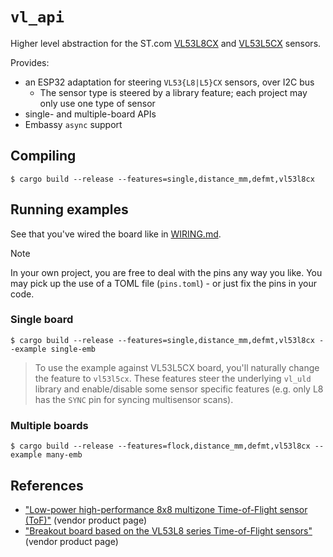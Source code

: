 # `vl_api`

Higher level abstraction for the ST.com [VL53L8CX](https://www.st.com/en/imaging-and-photonics-solutions/vl53l8cx.html) and [VL53L5CX](https://www.st.com/en/imaging-and-photonics-solutions/vl53l5cx.html) sensors.

Provides:

- an ESP32 adaptation for steering `VL53{L8|L5}CX` sensors, over I2C bus
	- The sensor type is steered by a library feature; each project may only use one type of sensor
- single- and multiple-board APIs
- Embassy `async` support


## Compiling

```
$ cargo build --release --features=single,distance_mm,defmt,vl53l8cx
```

## Running examples

See that you've wired the board like in [WIRING.md](./WIRING.md).

>[!NOTE]
>
>In your own project, you are free to deal with the pins any way you like. You may pick up the use of a TOML file (`pins.toml`) - or just fix the pins in your code.


### Single board

```
$ cargo build --release --features=single,distance_mm,defmt,vl53l8cx --example single-emb
```

>To use the example against VL53L5CX board, you'll naturally change the feature to `vl53l5cx`. These features steer the underlying `vl_uld` library and enable/disable some sensor specific features (e.g. only L8 has the `SYNC` pin for syncing multisensor scans).

### Multiple boards

```
$ cargo build --release --features=flock,distance_mm,defmt,vl53l8cx --example many-emb
```

<!--R #hidden; not relevant..?
#### Serial output

To see the serial output:

- switch to using the UART USB port (not JTAG) 
- use `espflash` to flash and monitor (`probe-rs` being JTAG-only)

>Obviously, you'll need to reattach the device if using USB/IP: `usbip attach -r [...] -b [...]` 

**Check connection (optional)**

```
$ espflash board-info
[...]
Chip type:         esp32c6 (revision v0.0)
Crystal frequency: 40 MHz
Flash size:        4MB
Features:          WiFi 6, BT 5
MAC address:       54:32:04:07:15:10
```

**Flash and run**

```
$ make -f Makefile.dev mds
[...]
espflash flash -f 80mhz --monitor /home/ubuntu/target/riscv32imac-unknown-none-elf/debug/examples/many-emb
[...]
ESP-ROM:esp32c6-20220919
Build:Sep 19 2022
rst:0x1 (POWERON),boot:0xc (SPI_FAST_FLASH_BOOT)
SPIWP:0xee
mode:DIO, clock div:2
load:0x4086c410,len:0xd48
load:0x4086e610,len:0x2d68
load:0x40875720,len:0x1800
entry 0x4086c410
I (23) boot: ESP-IDF v5.1-beta1-378-gea5e0ff298-dirt 2nd stage bootloader
I (24) boot: compile time Jun  7 2023 08:02:08
I (25) boot: chip revision: v0.0
I (29) boot.esp32c6: SPI Speed      : 40MHz
I (33) boot.esp32c6: SPI Mode       : DIO
I (38) boot.esp32c6: SPI Flash Size : 4MB
I (43) boot: Enabling RNG early entropy source...
I (49) boot: Partition Table:
I (52) boot: ## Label            Usage          Type ST Offset   Length
I (59) boot:  0 nvs              WiFi data        01 02 00009000 00006000
I (67) boot:  1 phy_init         RF data          01 01 0000f000 00001000
I (74) boot:  2 factory          factory app      00 00 00010000 003f0000
I (82) boot: End of partition table
I (86) esp_image: segment 0: paddr=00010020 vaddr=42000020 size=122a4h ( 74404) map
I (109) esp_image: segment 1: paddr=000222cc vaddr=40800000 size=00014h (    20) load
I (110) esp_image: segment 2: paddr=000222e8 vaddr=420122e8 size=19910h (104720) map
I (137) esp_image: segment 3: paddr=0003bc00 vaddr=40800014 size=008e0h (  2272) load
I (138) esp_image: segment 4: paddr=0003c4e8 vaddr=408008f8 size=004b0h (  1200) load
I (143) boot: Loaded app from partition at offset 0x10000
I (148) boot: Disabling RNG early entropy source...
[...]
FlockResults { board_index: 0, res: ResultsData { target_status: [[[Valid, SemiValid(9), Valid, Valid], [Valid, Valid, SemiValid(9), Valid], [Valid, Valid, SemiValid(9), Valid], [Valid, Valid, SemiValid(9), Valid]]], distance_mm: [[[262, 642, 575, 565], [771, 858, 814, 750], [877, 973, 654, 897], [594, 675, 620, 644]]] }, temp_degc: TempC(29), time_stamp: Instant { ticks: 4056733 } }
FlockResults { board_index: 0, res: ResultsData { target_status: [[[Valid, SemiValid(9), Valid, Valid], [Valid, Valid, Valid, Valid], [Valid, SemiValid(9), Valid, Valid], [Valid, Valid, Valid, Valid]]], distance_mm: [[[252, 649, 567, 557], [774, 861, 756, 740], [882, 954, 701, 1481], [627, 684, 611, 687]]] }, temp_degc: TempC(29), time_stamp: Instant { ticks: 4155893 } }
```

The output is in Rust `Debug` streaming. It's similar to JSON, but includes the struct/enum names. This is just an example - you can convert to JSON if you wish.
-->

## References

- ["Low-power high-performance 8x8 multizone Time-of-Flight sensor (ToF)"](https://www.st.com/en/imaging-and-photonics-solutions/vl53l8cx.html) (vendor product page)
- ["Breakout board based on the VL53L8 series Time-of-Flight sensors"](https://www.st.com/en/evaluation-tools/satel-vl53l8.html) (vendor product page)
